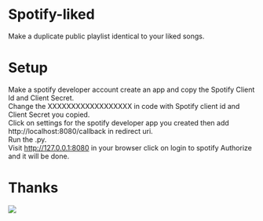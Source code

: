 # Spotify-liked
Make a duplicate public playlist identical to your liked songs.

# Setup
Make a spotify developer account create an app and copy the Spotify Client Id and Client Secret.  
Change the XXXXXXXXXXXXXXXXXX in code with Spotify client id and Client Secret you copied.  
Click on settings for the spotify developer app you created then add http://localhost:8080/callback in redirect uri.  
Run the .py.  
Visit http://127.0.0.1:8080 in your browser click on login to spotify Authorize and it will be done.  

# Thanks

![](https://notom.deta.dev/spotify?what)
